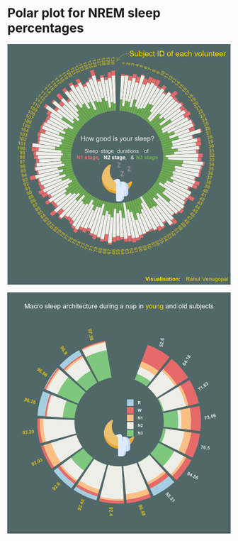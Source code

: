 # Polar plot for NREM sleep percentages

![Final output](https://github.com/rahulvenugopal/Sleep_stages_viz/blob/main/images/output.png)

![New plot](All_stages\scripts\sleep_stages_all.png)
